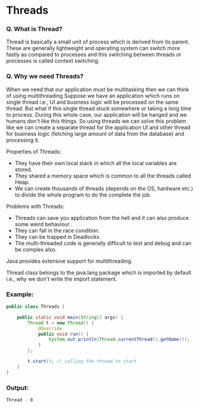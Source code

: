 # Threads

### Q. What is Thread?
Thread is basically a small unit of process which is derived from its parent.
These are generally lightweight and operating system can switch more fastly as compared to processes and
this switching between threads or processes is called context switching.
 
### Q. Why we need Threads?
When we need that our application must be multitasking then we can think of using multithreading
Suppose we have an application which runs on single thread i.e., UI and business logic will be processed on the
same thread. But what if this single thread stuck somewhere or taking a long time to process. During this whole
case, our application will be hanged and we humans don't like this things.
So using threads we can solve this problem like we can create a separate thread for the application UI and other
thread for business logic (fetching large amount of data from the database) and processing it.

Properties of Threads:
- They have their own local stack in which all the local variables are stored.
- They shared a memory space which is common to all the threads called Heap.
- We can create thousands of threads (depends on the OS, hardware etc.) to divide the whole program to do the
complete the job.
 
Problems with Threads:
- Threads can save you application from the hell and it can also produce some weird behaviour.
- They can fall in the race condition.
- They can be trapped in Deadlocks.
- The multi-threaded code is generally difficult to test and debug and can be complex also.
 
Java provides extensive support for multithreading.

Thread class belongs to the java.lang package which is imported by default i.e., why we don't write the import
statement.


### Example:
```java
public class Threads {

    public static void main(String[] args) {
        Thread t = new Thread() {
            @Override
            public void run() {
                System.out.println(Thread.currentThread().getName());
            }
        };

        t.start(); // calling the thread to start
    }
}
```
### Output:
```bash 
Thread - 0
```